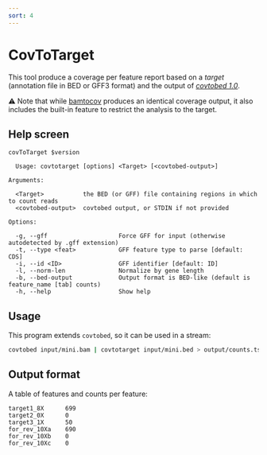 ```yaml
---
sort: 4
---
```


# CovToTarget

This tool produce a coverage per feature report based on
a *target* (annotation file in BED or GFF3 format) and the output
of *[covtobed 1.0](https://github.com/telatin/covtobed)*.

:warning: Note that while [bamtocov](bamtocov.md) produces an
identical coverage output, it also includes the built-in
feature to restrict the analysis to the target.

## Help screen

```text
covToTarget $version

  Usage: covtotarget [options] <Target> [<covtobed-output>]

Arguments:                                                                                                                                                 

  <Target>           the BED (or GFF) file containing regions in which to count reads
  <covtobed-output>  covtobed output, or STDIN if not provided

Options:

  -g, --gff                    Force GFF for input (otherwise autodetected by .gff extension)
  -t, --type <feat>            GFF feature type to parse [default: CDS]
  -i, --id <ID>                GFF identifier [default: ID]
  -l, --norm-len               Normalize by gene length
  -b, --bed-output             Output format is BED-like (default is feature_name [tab] counts)
  -h, --help                   Show help
```


## Usage

This program extends `covtobed`, so it can be used in a stream:

```bash
covtobed input/mini.bam | covtotarget input/mini.bed > output/counts.tsv
```

## Output format

A table of features and counts per feature:

```text
target1_8X      699
target2_0X      0
target3_1X      50
for_rev_10Xa    690
for_rev_10Xb    0
for_rev_10Xc    0
```